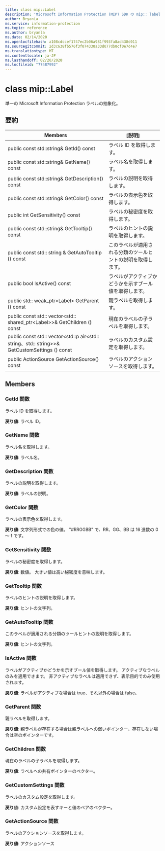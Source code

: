 ```yaml
---
title: class mip::Label
description: 'Microsoft Information Protection (MIP) SDK の mip:: label クラスについて説明します。'
author: BryanLa
ms.service: information-protection
ms.topic: reference
ms.author: bryanla
ms.date: 02/14/2020
ms.openlocfilehash: a108cdccef1747ec2b06a981f993fa8ad438d011
ms.sourcegitcommit: 2d3c638fb576f3f074330a33d077db0cf0e7d4e7
ms.translationtype: MT
ms.contentlocale: ja-JP
ms.lasthandoff: 02/20/2020
ms.locfileid: "77487992"
---
```

# <a name="class-miplabel"></a>class mip::Label 
単一の Microsoft Information Protection ラベルの抽象化。
  
## <a name="summary"></a>要約
 Members                        | [説明]                                
--------------------------------|---------------------------------------------
public const std::string& GetId() const  |  ラベル ID を取得します。
public const std::string& GetName() const  |  ラベル名を取得します。
public const std::string& GetDescription() const  |  ラベルの説明を取得します。
public const std::string& GetColor() const  |  ラベルの表示色を取得します。
public int GetSensitivity() const  |  ラベルの秘密度を取得します。
public const std::string& GetTooltip() const  |  ラベルのヒントの説明を取得します。
public const std:: string & GetAutoTooltip () const  |  このラベルが適用される分類のツールヒントの説明を取得します。
public bool IsActive() const  |  ラベルがアクティブかどうかを示すブール値を取得します。
public std:: weak_ptr\<Label\> GetParent () const  |  親ラベルを取得します。
public const std:: vector\<std:: shared_ptr\<Label\>\>& GetChildren () const  |  現在のラベルの子ラベルを取得します。
public const std:: vector\<std::p air\<std:: string、std:: string\>\>& GetCustomSettings () const  |  ラベルのカスタム設定を取得します。
public ActionSource GetActionSource() const  |  ラベルのアクションソースを取得します。
  
## <a name="members"></a>Members
  
### <a name="getid-function"></a>GetId 関数
ラベル ID を取得します。

  
**戻り値**: ラベル ID。
  
### <a name="getname-function"></a>GetName 関数
ラベル名を取得します。

  
**戻り値**: ラベル名。
  
### <a name="getdescription-function"></a>GetDescription 関数
ラベルの説明を取得します。

  
**戻り値**: ラベルの説明。
  
### <a name="getcolor-function"></a>GetColor 関数
ラベルの表示色を取得します。

  
**戻り値**: 文字列形式での色の値。 "#RRGGBB" で、RR、GG、BB は 16 進数の 0 ～ f です。
  
### <a name="getsensitivity-function"></a>GetSensitivity 関数
ラベルの秘密度を取得します。

  
**戻り値**: 数値。 大きい値は高い秘密度を意味します。
  
### <a name="gettooltip-function"></a>GetTooltip 関数
ラベルのヒントの説明を取得します。

  
**戻り値**: ヒントの文字列。
  
### <a name="getautotooltip-function"></a>GetAutoTooltip 関数
このラベルが適用される分類のツールヒントの説明を取得します。

  
**戻り値**: ヒントの文字列。
  
### <a name="isactive-function"></a>IsActive 関数
ラベルがアクティブかどうかを示すブール値を取得します。
アクティブなラベルのみを適用できます。 非アクティブなラベルは適用できず、表示目的でのみ使用されます。 

  
**戻り値**: ラベルがアクティブな場合は true、それ以外の場合は false。
  
### <a name="getparent-function"></a>GetParent 関数
親ラベルを取得します。

  
**戻り値**: 親ラベルが存在する場合は親ラベルへの弱いポインター、存在しない場合は空のポインターです。
  
### <a name="getchildren-function"></a>GetChildren 関数
現在のラベルの子ラベルを取得します。

  
**戻り値**: ラベルへの共有ポインターのベクター。
  
### <a name="getcustomsettings-function"></a>GetCustomSettings 関数
ラベルのカスタム設定を取得します。

  
**戻り**値: カスタム設定を表すキーと値のペアのベクター。
  
### <a name="getactionsource-function"></a>GetActionSource 関数
ラベルのアクションソースを取得します。

  
**戻り値**: アクションソース